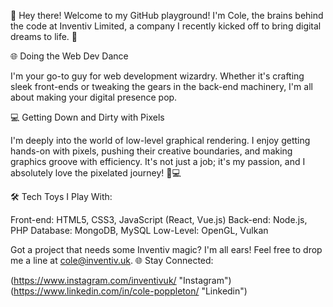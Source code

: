 👋 Hey there! Welcome to my GitHub playground! I'm Cole, the brains behind the code at Inventiv Limited, a company I recently kicked off to bring digital dreams to life. 🚀

🌐 Doing the Web Dev Dance

I'm your go-to guy for web development wizardry. Whether it's crafting sleek front-ends or tweaking the gears in the back-end machinery, I'm all about making your digital presence pop.

💻 Getting Down and Dirty with Pixels

I'm deeply into the world of low-level graphical rendering. I enjoy getting hands-on with pixels, pushing their creative boundaries, and making graphics groove with efficiency. It's not just a job; it's my passion, and I absolutely love the pixelated journey! 🚀💻

🛠️ Tech Toys I Play With:

Front-end: HTML5, CSS3, JavaScript (React, Vue.js)
Back-end: Node.js, PHP
Database: MongoDB, MySQL
Low-Level: OpenGL, Vulkan


Got a project that needs some Inventiv magic? I'm all ears! Feel free to drop me a line at cole@inventiv.uk.
🌐 Stay Connected:

(https://www.instagram.com/inventivuk/ "Instagram")
(https://www.linkedin.com/in/cole-poppleton/ "Linkedin")
<!---
HenriVIII1509/HenriVIII1509 is a ✨ special ✨ repository because its `README.md` (this file) appears on your GitHub profile.
You can click the Preview link to take a look at your changes.
--->
